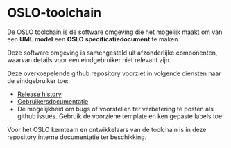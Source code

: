 # OSLO-toolchain

De OSLO toolchain is de software omgeving die het mogelijk maakt om van een **UML model** een **OSLO specificatiedocument** te maken.

Deze software omgeving is samengesteld uit afzonderlijke componenten,
waarvan details voor een eindgebruiker niet relevant zijn.

Deze overkoepelende github repository voorziet in volgende diensten naar de eindgebruiker toe:
* [Release history](RELEASES.md)
* [Gebruikersdocumentatie](doc-user/oslo-toolchain-gebruikersdocumentatie.md)
* De mogelijkheid om bugs of voorstellen ter verbetering te posten als github issues. Gebruik de voorziene template en ken gepaste labels toe!

Voor het OSLO kernteam en ontwikkelaars van de toolchain is in deze repository interne documentatie ter beschikking.

